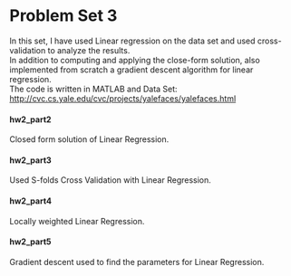 # Problem Set 3
In this set, I have used Linear regression on the data set and used cross-validation to analyze the results.  
In addition to computing and applying the close-form solution, also implemented from scratch a gradient descent algorithm for linear regression.  
The code is written in MATLAB and Data Set: http://cvc.cs.yale.edu/cvc/projects/yalefaces/yalefaces.html  

#### hw2_part2
Closed form solution of Linear Regression.

#### hw2_part3
Used S-folds Cross Validation with Linear Regression.

#### hw2_part4
Locally weighted Linear Regression.

#### hw2_part5
Gradient descent used to find the parameters for Linear Regression.
